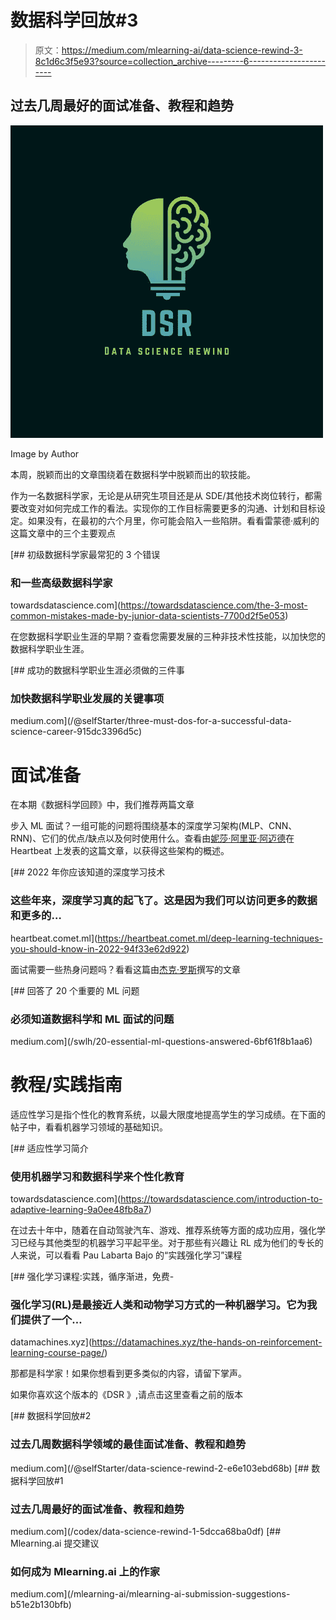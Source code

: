 # 数据科学回放#3

> 原文：<https://medium.com/mlearning-ai/data-science-rewind-3-8c1d6c3f5e93?source=collection_archive---------6----------------------->

## 过去几周最好的面试准备、教程和趋势

![](img/262cb2278e1b82d0494f5041921b2c5f.png)

Image by Author

本周，脱颖而出的文章围绕着在数据科学中脱颖而出的软技能。

作为一名数据科学家，无论是从研究生项目还是从 SDE/其他技术岗位转行，都需要改变对如何完成工作的看法。实现你的工作目标需要更多的沟通、计划和目标设定。如果没有，在最初的六个月里，你可能会陷入一些陷阱。看看雷蒙德·威利的这篇文章中的三个主要观点

[](https://towardsdatascience.com/the-3-most-common-mistakes-made-by-junior-data-scientists-7700d2f5e053) [## 初级数据科学家最常犯的 3 个错误

### 和一些高级数据科学家

towardsdatascience.com](https://towardsdatascience.com/the-3-most-common-mistakes-made-by-junior-data-scientists-7700d2f5e053) 

在您数据科学职业生涯的早期？查看您需要发展的三种非技术性技能，以加快您的数据科学职业生涯。

[](/@selfStarter/three-must-dos-for-a-successful-data-science-career-915dc3396d5c) [## 成功的数据科学职业生涯必须做的三件事

### 加快数据科学职业发展的关键事项

medium.com](/@selfStarter/three-must-dos-for-a-successful-data-science-career-915dc3396d5c) 

# 面试准备

在本期《数据科学回顾》中，我们推荐两篇文章

步入 ML 面试？一组可能的问题将围绕基本的深度学习架构(MLP、CNN、RNN)、它们的优点/缺点以及何时使用什么。查看由[妮莎·阿里亚·阿迈德](https://medium.com/u/728dbc35b7d?source=post_page-----8c1d6c3f5e93--------------------------------)在 Heartbeat 上发表的这篇文章，以获得这些架构的概述。

[](https://heartbeat.comet.ml/deep-learning-techniques-you-should-know-in-2022-94f33e62d922) [## 2022 年你应该知道的深度学习技术

### 这些年来，深度学习真的起飞了。这是因为我们可以访问更多的数据和更多的…

heartbeat.comet.ml](https://heartbeat.comet.ml/deep-learning-techniques-you-should-know-in-2022-94f33e62d922) 

面试需要一些热身问题吗？看看这篇由[杰克·罗斯](https://medium.com/u/4f39010debee?source=post_page-----8c1d6c3f5e93--------------------------------)撰写的文章

[](/swlh/20-essential-ml-questions-answered-6bf61f8b1aa6) [## 回答了 20 个重要的 ML 问题

### 必须知道数据科学和 ML 面试的问题

medium.com](/swlh/20-essential-ml-questions-answered-6bf61f8b1aa6) 

# 教程/实践指南

适应性学习是指个性化的教育系统，以最大限度地提高学生的学习成绩。在下面的帖子中，看看机器学习领域的基础知识。

[](https://towardsdatascience.com/introduction-to-adaptive-learning-9a0ee48fb8a7) [## 适应性学习简介

### 使用机器学习和数据科学来个性化教育

towardsdatascience.com](https://towardsdatascience.com/introduction-to-adaptive-learning-9a0ee48fb8a7) 

在过去十年中，随着在自动驾驶汽车、游戏、推荐系统等方面的成功应用，强化学习已经与其他类型的机器学习平起平坐。对于那些有兴趣让 RL 成为他们的专长的人来说，可以看看 Pau Labarta Bajo 的“实践强化学习”课程

[](https://datamachines.xyz/the-hands-on-reinforcement-learning-course-page/) [## 强化学习课程:实践，循序渐进，免费-

### 强化学习(RL)是最接近人类和动物学习方式的一种机器学习。它为我们提供了一个…

datamachines.xyz](https://datamachines.xyz/the-hands-on-reinforcement-learning-course-page/) 

那都是科学家！如果你想看到更多类似的内容，请留下掌声。

如果你喜欢这个版本的《DSR 》,请点击这里查看之前的版本

[](/@selfStarter/data-science-rewind-2-e6e103ebd68b) [## 数据科学回放#2

### 过去几周数据科学领域的最佳面试准备、教程和趋势

medium.com](/@selfStarter/data-science-rewind-2-e6e103ebd68b) [](/codex/data-science-rewind-1-5dcca68ba0df) [## 数据科学回放#1

### 过去几周最好的面试准备、教程和趋势

medium.com](/codex/data-science-rewind-1-5dcca68ba0df) [](/mlearning-ai/mlearning-ai-submission-suggestions-b51e2b130bfb) [## Mlearning.ai 提交建议

### 如何成为 Mlearning.ai 上的作家

medium.com](/mlearning-ai/mlearning-ai-submission-suggestions-b51e2b130bfb)